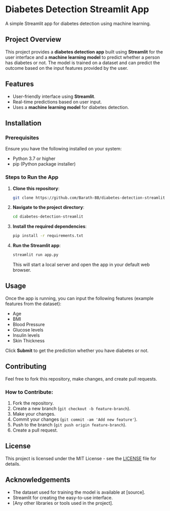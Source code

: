 # Diabetes Detection Streamlit App

A simple Streamlit app for diabetes detection using machine learning.

## Project Overview

This project provides a **diabetes detection app** built using **Streamlit** for the user interface and a **machine learning model** to predict whether a person has diabetes or not. The model is trained on a dataset and can predict the outcome based on the input features provided by the user.

## Features

- User-friendly interface using **Streamlit**.
- Real-time predictions based on user input.
- Uses a **machine learning model** for diabetes detection.

## Installation

### Prerequisites

Ensure you have the following installed on your system:

- Python 3.7 or higher
- pip (Python package installer)

### Steps to Run the App

1. **Clone this repository**:
    ```bash
    git clone https://github.com/Barath-BB/diabetes-detection-streamlit.git
    ```

2. **Navigate to the project directory**:
    ```bash
    cd diabetes-detection-streamlit
    ```

3. **Install the required dependencies**:
    ```bash
    pip install -r requirements.txt
    ```

4. **Run the Streamlit app**:
    ```bash
    streamlit run app.py
    ```

    This will start a local server and open the app in your default web browser.

## Usage

Once the app is running, you can input the following features (example features from the dataset):

- Age
- BMI
- Blood Pressure
- Glucose levels
- Insulin levels
- Skin Thickness

Click **Submit** to get the prediction whether you have diabetes or not.

## Contributing

Feel free to fork this repository, make changes, and create pull requests.

### How to Contribute:

1. Fork the repository.
2. Create a new branch (`git checkout -b feature-branch`).
3. Make your changes.
4. Commit your changes (`git commit -am 'Add new feature'`).
5. Push to the branch (`git push origin feature-branch`).
6. Create a pull request.

## License

This project is licensed under the MIT License - see the [LICENSE](LICENSE) file for details.

## Acknowledgements

- The dataset used for training the model is available at [source].
- Streamlit for creating the easy-to-use interface.
- [Any other libraries or tools used in the project].

 
 
